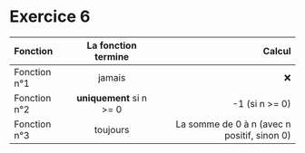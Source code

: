 # Exercice 6

| Fonction     | La fonction termine  |                                      Calcul |
|:-------------|:--------------------:|--------------------------------------------:|
| Fonction n°1 |        jamais        |                                           ❌ |
| Fonction n°2 | **uniquement** si n >= 0 |                              -1 (si n >= 0) |
| Fonction n°3 |       toujours       | La somme de 0 à n (avec n positif, sinon 0) |